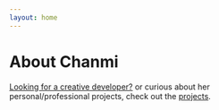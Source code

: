 ```yaml
---
layout: home
---
```

# About Chanmi

[Looking for a creative developer?](https://chanmi-lee.github.io/profile)
or curious about her personal/professional projects, check out the [projects](https://chanmi-lee.github.com/projects).